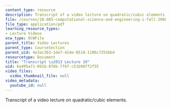 ```yaml
---
content_type: resource
description: Transcript of a video lecture on quadratic/cubic elements.
file: /courses/18-085-computational-science-and-engineering-i-fall-2008/6a495a71091b876b7f6fc51b987f2f55_18-085F08-L19.pdf
file_type: application/pdf
learning_resource_types:
- Lecture Videos
ocw_type: OCWFile
parent_title: Video Lectures
parent_type: CourseSection
parent_uid: 4e3ac3b3-1de7-414e-0518-1196c7255bbd
resourcetype: Document
title: "Transcript \u2013 Lecture 19"
uid: 6a495a71-091b-876b-7f6f-c51b987f2f55
video_files:
  video_thumbnail_file: null
video_metadata:
  youtube_id: null
---
```

Transcript of a video lecture on quadratic/cubic elements.

